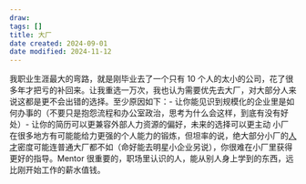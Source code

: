 ```yaml
---
draw:
tags: []
title: 大厂
date created: 2024-09-01
date modified: 2024-11-12
---
```


我职业生涯最大的弯路，就是刚毕业去了一个只有 10 个人的太小的公司，花了很多年才把亏的补回来。让我重选一万次，我也认为需要优先去大厂，对大部分人来说这都是更不会出错的选择。至少原因如下：- 让你能见识到规模化的企业里是如何办事的（不要只是抱怨流程和办公室政治，思考为什么会这样，到底有没有好处）- 让你的简历可以更兼容外部人力资源的偏好，未来的选择可以更主动 小厂在很多地方有可能能给力更强的个人能力的锻炼，但坦率的说，绝大部分小厂的[人才](人才.md)密度可能连普通大厂都不如（命好能去明星小企业另说），你很难在小厂里获得更好的指导。Mentor 很重要的，职场里认识的人，能从别人身上学到的东西，远比刚开始工作的薪水值钱。
